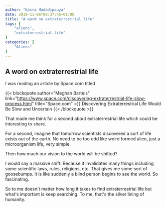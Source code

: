 ```yaml
---
author: "Kasra Madadipouya"
date: 2019-11-06T08:37:46+01:00
title: "A word on extraterrestrial life"
tags: [
    "aliens",
    "extraterrestrial life"
]
categories: [
    "Aliens"
]
---
```


## A word on extraterrestrial life

I was reading an article by Space.com titled 

{{< blockquote author="Meghan Bartels" link="https://www.space.com/discovering-extraterrestrial-life-slow-process.html" title="Space.com" >}} Discovering Extraterrestrial Life Would Be Slow and Uncertain {{< /blockquote >}}

That made me think for a second about extraterrestrial life which could be interesting to share.

For a second, imagine that tomorrow scientists discovered a sort of life exists out of the earth. No need to be too odd like weird formed alien, just a microorganism life, very simple. 

Then how much our vision to the world will be shifted?

I would say a massive shift. Because it invalidates many things including some scientific laws, rules, religions, etc. That gives me some sort of goosebumps. It is like suddenly a blind person begins to see the world. So fascinating.

So to me doesn't matter how long it takes to find extraterrestrial life but what's important is keep searching. To me, that's the silver lining of humanity.
